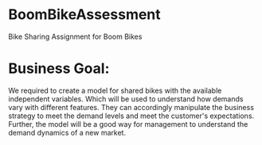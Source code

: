 # BoomBikeAssessment
Bike Sharing Assignment for Boom Bikes 

# Business Goal:
We required to create a model for shared bikes with the available independent variables. Which will be used to understand how demands vary with different features. They can accordingly manipulate the business strategy to meet the demand levels and meet the customer's expectations. Further, the model will be a good way for management to understand the demand dynamics of a new market. 
